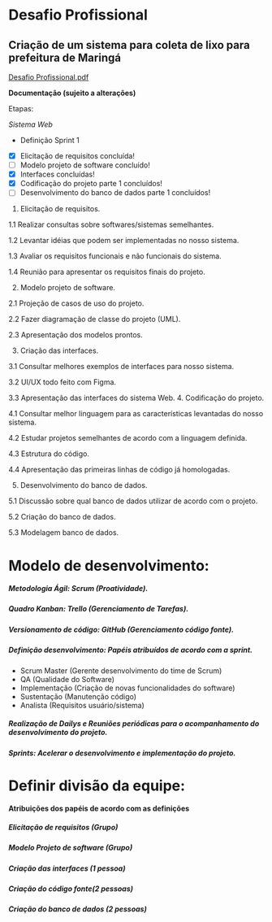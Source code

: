 # Desafio Profissional 
## Criação de um sistema para coleta de lixo para prefeitura de Maringá
[Desafio Profissional.pdf](https://github.com/Berkhz/desafio_Reciclagem/files/10832210/Desafio.Profissional.pdf)

**Documentação (sujeito a alterações)**

Etapas:

*Sistema Web*

- Definição Sprint 1
- [x] Elicitação de requisitos concluída!
- [ ] Modelo projeto de software concluído!
- [x] Interfaces concluídas!
- [x] Codificação do projeto parte 1 concluídos!
- [ ] Desenvolvimento do banco de dados parte 1 concluídos!
  
1. Elicitação de requisitos.

1.1 Realizar consultas sobre softwares/sistemas semelhantes.

1.2 Levantar idéias que podem ser implementadas no nosso sistema. 

1.3 Avaliar os requisitos funcionais e não funcionais do sistema.

1.4 Reunião para apresentar os requisitos finais do projeto.

2. Modelo projeto de software.

2.1 Projeção de casos de uso do projeto. 

2.2 Fazer diagramação de classe do projeto (UML).  

2.3 Apresentação dos modelos prontos.

3. Criação das interfaces.

3.1 Consultar melhores exemplos de interfaces para nosso sistema.

3.2 UI/UX todo feito com Figma.

3.3 Apresentação das interfaces do sistema Web.
4. Codificação do projeto.

4.1 Consultar melhor linguagem para as características levantadas do nosso sistema.

4.2 Estudar projetos semelhantes de acordo com a linguagem definida.

4.3 Estrutura do código.

4.4 Apresentação das primeiras linhas de código já homologadas.

5. Desenvolvimento do banco de dados.

5.1 Discussão sobre qual banco de dados utilizar de acordo com o projeto. 

5.2 Criação do banco de dados.

5.3 Modelagem banco de dados.

# Modelo de desenvolvimento:

##### Metodologia Ágil: Scrum (Proatividade).
##### Quadro Kanban: Trello (Gerenciamento de Tarefas).
##### Versionamento de código: GitHub (Gerenciamento código fonte).
##### Definição desenvolvimento: Papéis atribuídos de acordo com a sprint.
- Scrum Master (Gerente desenvolvimento do time de Scrum)
- QA (Qualidade do Software)
- Implementação (Criação de novas funcionalidades do software)
- Sustentação (Manutenção código)
- Analista (Requisitos usuário/sistema)
##### Realização de Dailys e Reuniões periódicas para o acompanhamento do desenvolvimento do projeto.
##### Sprints: Acelerar o desenvolvimento e implementação do projeto.

# Definir divisão da equipe:

#### Atribuições dos papéis de acordo com as definições

##### Elicitação de requisitos (Grupo)
##### Modelo Projeto de software (Grupo)
##### Criação das interfaces (1 pessoa)
##### Criação do código fonte(2 pessoas)
##### Criação do banco de dados (2 pessoas)
